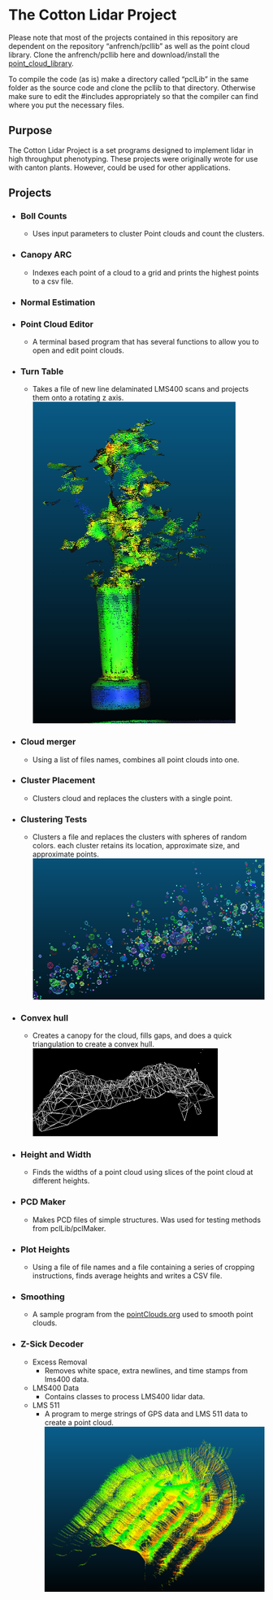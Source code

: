 # The Cotton Lidar Project

  Please note that most of the projects contained in this repository are dependent on the repository “anfrench/pcllib” as well as the point cloud library. Clone the anfrench/pcllib here and download/install the [point_cloud_library](http://pointclouds.org/downloads/).

  To compile the code (as is) make a directory called “pclLib” in the same folder as the source code and clone the pcllib to that directory. Otherwise make sure to edit the #includes appropriately so that the compiler can find where you put the necessary files.

## Purpose
  The Cotton Lidar Project is a set programs designed to implement lidar in high throughput phenotyping. These projects were originally wrote for use with canton plants. However, could be used for other applications.

## Projects

* ### Boll Counts
  * Uses input parameters to cluster Point clouds and count the clusters.
* ### Canopy ARC
  * Indexes each point of a cloud to a grid and prints the highest points to a csv file.
* ### Normal Estimation
* ### Point Cloud Editor
  * A terminal based program that has several functions to allow you to open and edit point clouds.
* ### Turn Table
  * Takes a file of new line delaminated LMS400 scans and projects them onto a rotating z axis.
   ![Alt text](Photos/TurnTabledSmoothed.PNG)
* ### Cloud merger
  * Using a list of files names, combines all point clouds into one.
* ### Cluster Placement
  * Clusters cloud and replaces the clusters with a single point.
* ### Clustering Tests
  * Clusters a file and replaces the clusters with spheres of random colors. each cluster retains its location, approximate size, and approximate points.
   ![Alt text](Photos/ClusteredZoom.PNG)
* ### Convex hull
  * Creates a canopy for the cloud, fills gaps, and does a quick triangulation to create a convex hull.
  ![Alt text](Photos/ConvexHull.png)
* ### Height and Width
  * Finds the widths of a point cloud using slices of the point cloud at different heights.
* ### PCD Maker
  * Makes PCD files of simple structures. Was used for testing methods from pclLib/pclMaker.
* ### Plot Heights
  * Using a file of file names and a file containing a series of cropping instructions, finds average heights and writes a CSV file.
* ### Smoothing
  * A sample program from the [pointClouds.org](http://pointclouds.org/documentation/tutorials/resampling.php#moving-least-squares) used to smooth point clouds. 
* ### Z-Sick Decoder
  * Excess Removal
    * Removes white space, extra newlines, and time stamps from lms400 data.
  * LMS400 Data
    * Contains classes to process LMS400 lidar data.
  * LMS 511
    * A program to merge strings of GPS data and LMS 511 data to create a point cloud.
      ![Alt text](Photos/NewGPSLidarToPCD.PNG)